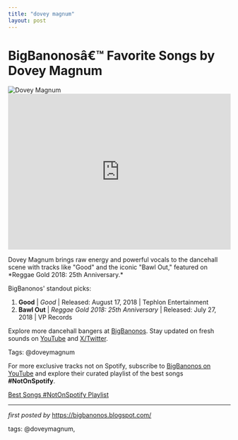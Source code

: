 ```yaml
---
title: "dovey magnum"
layout: post
---
```

 <!-- Title of the Post -->
<h1 >BigBanonosâ€™ Favorite Songs by Dovey Magnum</h1> <!-- Featured Image -->
<div > <img src="https://i.scdn.co/image/ab67616d00001e02f333db1b3cbcf424c4c11efb" alt="Dovey Magnum">
</div> <!-- Spotify Embed -->
<div > <iframe src="https://open.spotify.com/embed/playlist/3J1UHGodPnsL0s1QroxAjZ?utm_source=generator" width="100%" height="352" frameBorder="0" allowfullscreen="" allow="autoplay; clipboard-write; encrypted-media; fullscreen; picture-in-picture" loading="lazy"></iframe>
</div> <!-- Introductory Text -->
<p >Dovey Magnum brings raw energy and powerful vocals to the dancehall scene with tracks like "Good" and the iconic "Bawl Out," featured on *Reggae Gold 2018: 25th Anniversary.*</p> <!-- Song Highlights -->
<div > <p>BigBanonos' standout picks:</p> <ol> <li><strong>Good</strong> | <em>Good</em> | Released: August 17, 2018 | Tephlon Entertainment</li> <li><strong>Bawl Out</strong> | <em>Reggae Gold 2018: 25th Anniversary</em> | Released: July 27, 2018 | VP Records</li> </ol>
</div> <!-- Footer Links -->
<div > <p>Explore more dancehall bangers at <a href="https://bigbanonos.blogspot.com/" target="_blank">BigBanonos</a>. Stay updated on fresh sounds on <a href="https://www.youtube.com/@BigBanonos" target="_blank">YouTube</a> and <a href="https://x.com/bigbanonos" target="_blank">X/Twitter</a>.</p>
</div> <!-- Tags -->
<p >Tags: @doveymagnum</p>


<!--Subscribe and Playlist Links-->
<div>
    <p>For more exclusive tracks not on Spotify, subscribe to <a href="https://www.youtube.com/@BigBanonos" target="_blank">BigBanonos on YouTube</a> and explore their curated playlist of the best songs <strong>#NotOnSpotify</strong>.</p>
    <p><a href="https://www.youtube.com/playlist?list=PLtuNtuTatqI0kFahUCbtbfenC_ET5O_tr" target="_blank">Best Songs #NotOnSpotify Playlist<br /></a></p></div>

<hr />

<p><em>first posted by</em> <a href="https://bigbanonos.blogspot.com/" rel="noopener" target="_new">https://bigbanonos.blogspot.com/</a></p>

<p>tags: @doveymagnum,</p>
